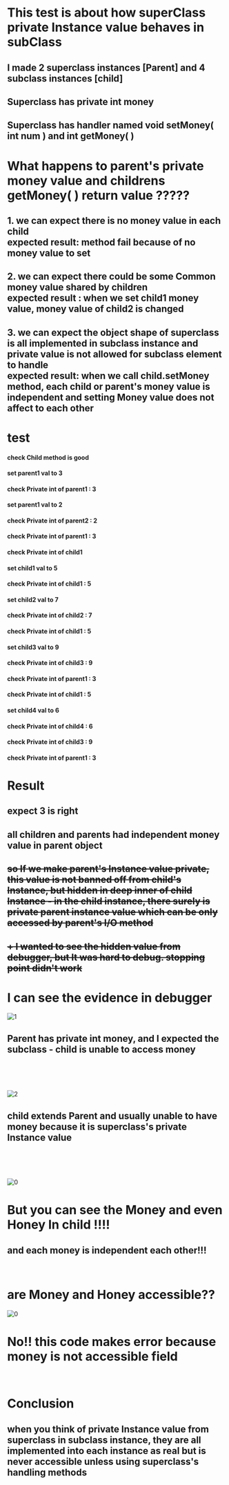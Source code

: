 # This test is about how **superClass private Instance value** behaves in **subClass**

## I made 2 superclass instances [Parent] and 4 subclass instances [child]

## Superclass has **private int money**
## Superclass has handler named **void setMoney( int num )** and **int getMoney( )**

# What happens to parent's **private money value** and childrens **getMoney( ) return value** ?????

## 1. we can expect there is no money value in each child <br> **expected result: method fail because of no money value to set**

## 2. we can expect there could be some Common money value shared by children <br> **expected result : when we set child1 money value, money value of child2 is changed**

## 3. we can expect the object shape of superclass is all implemented in subclass instance and private value is not allowed for subclass element to handle <br> **expected result: when we call child.setMoney method, each child or parent's money value is independent and setting Money value does not affect to each other** 

# test

####    check Child method is good
####    set parent1 val to 3
####    check Private int of parent1 : 3
####    set parent1 val to 2
####    check Private int of parent2 : 2
####    check Private int of parent1 : 3
####    check Private int of child1
####    set child1 val to 5
####     check Private int of child1 : 5
####     set child2 val to 7
####     check Private int of child2 : 7
####     check Private int of child1 : 5
####     set child3 val to 9
####     check Private int of child3 : 9
####     check Private int of parent1 : 3
####     check Private int of child1 : 5
####     set child4 val to 6
####     check Private int of child4 : 6
####     check Private int of child3 : 9
####     check Private int of parent1 : 3

# Result

## expect 3 is right

## all children and parents had independent **money value in parent object**

## ~~so If we make parent's Instance value private, this value is not banned off from child's Instance, but hidden in deep inner of child Instance - in the child instance, there surely is private parent instance value which can be only accessed by parent's I/O method~~

##  ~~+ I wanted to see the hidden value from debugger, but It was hard to debug. stopping point didn't work~~

# I can see the evidence in debugger

![1](1th.png)
## Parent has private int money, and I expected the subclass - child is unable to access money

<br>
<br>
<br>

![2](2th.png)
## child extends Parent and usually unable to have money because it is superclass's private Instance value 
<br>
<br>
<br>

![0](0th.png)
# But you can see **the Money and even Honey In child** !!!!
## and each money is **independent** each other!!!
<br>


# are Money and Honey accessible??

![0](3th.png)
# No!! this code makes error because money is not accessible field
<br>

# Conclusion

## when you think of **private Instance value from superclass** in **subclass instance**, they are all **implemented into each instance as real** but is **never accessible** unless using **superclass's handling methods**